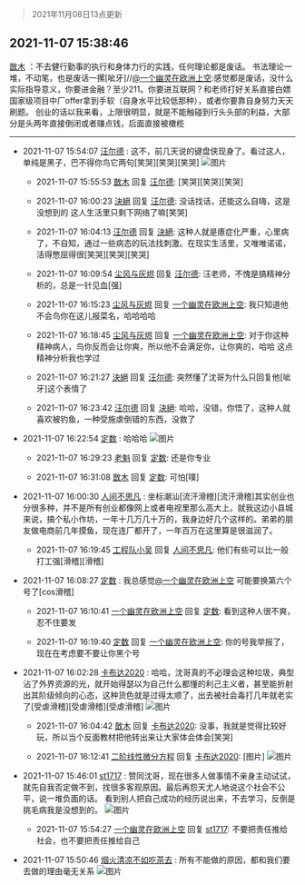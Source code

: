 > 2021年11月08日13点更新
<link rel="stylesheet" href="https://cdn.jsdelivr.net/gh/taotie6/sampleJSON@main/css/photo_show.css">
<meta name="referrer" content="no-referrer" />


 ## 2021-11-07 15:38:46 

 [㪚木](https://www.coolapk.com/feed/31290878?shareKey=YTQwNjFlNTA0MjI5NjE4Nzg3YjI~) ：不去健行勤事的执行和身体力行的实践，任何理论都是废话。
书法理论一堆，不动笔，也是废话一摞[呲牙]//<a class="feed-link-uname" href="/u/一个幽灵在欧洲上空">@一个幽灵在欧洲上空</a>:感觉都是废话，没什么实际指导意义，你要进金融？至少211。你要进互联网？和老师打好关系直接白嫖国家级项目中厂offer拿到手软（自身水平比较低那种）<!--break-->，或者你要靠自身努力天天刷题。
创业的话以我来看，上限很明显，就是不能触碰到行头头部的利益，大部分是头两年直接倒闭或者赚点钱，后面直接被橄榄 

<div class="album">
</div>

 ------- 

- 2021-11-07 15:54:07 [汪尔德](uid=1595236) : 这不，前几天说的键盘侠现身了。看过这人，单纯是黑子，巴不得你鸟它两句[笑哭][笑哭][笑哭] ![图片](https://image.coolapk.com/feed/2021/1107/15/1595236_664816e8_1646_1353@1160x1290.jpeg)

    - 2021-11-07 15:55:53 [㪚木](uid=1081091) 回复 [汪尔德](uid=1595236): [笑哭][笑哭][笑哭] 

    - 2021-11-07 16:00:23 [決絕](uid=2288436) 回复 [汪尔德](uid=1595236): 没话找话，还能这么自嗨，这是没想到的
这人生活里只剩下网络了嘛[笑哭] 

    - 2021-11-07 16:04:13 [汪尔德](uid=1595236) 回复 [決絕](uid=2288436): 这种人就是癔症化严重，心里病了，不自知，通过一些病态的玩法找刺激。在现实生活里，又唯唯诺诺，活得憋屈得很[笑哭][笑哭][笑哭] 

    - 2021-11-07 16:09:54 [尘风与灰烬](uid=15331663) 回复 [汪尔德](uid=1595236): 汪老师，不愧是搞精神分析的，总是一针见血[强] 

    - 2021-11-07 16:15:23 [尘风与灰烬](uid=15331663) 回复 [一个幽灵在欧洲上空](uid=11207963): 我只知道他不会鸟你在这儿报菜名，哈哈哈哈 

    - 2021-11-07 16:18:45 [尘风与灰烬](uid=15331663) 回复 [一个幽灵在欧洲上空](uid=11207963): 对于你这种精神病人，鸟你反而会让你爽，所以他不会满足你，让你爽的，哈哈 这点精神分析我也学过 

    - 2021-11-07 16:21:27 [決絕](uid=2288436) 回复 [汪尔德](uid=1595236): 突然懂了沈哥为什么只回复他[呲牙]这个表情了 

    - 2021-11-07 16:23:42 [汪尔德](uid=1595236) 回复 [決絕](uid=2288436): 哈哈，没错，你悟了，这种人就喜欢被钓鱼，一种受施虐倒错的东西，没救了 

- 2021-11-07 16:22:54 [定数](uid=5774495) : 哈哈哈 ![图片](https://image.coolapk.com/feed/2021/1107/16/5774495_55b384d9_3373_4155@1440x3120.jpeg)

    - 2021-11-07 16:29:23 [老魁](uid=1703096) 回复 [定数](uid=5774495): 还是你专业 

    - 2021-11-07 16:31:08 [㪚木](uid=1081091) 回复 [定数](uid=5774495): 可怕[噗] 

- 2021-11-07 16:00:30 [人间不思凡](uid=2080265) : 坐标潮汕[流汗滑稽][流汗滑稽]其实创业也分很多种，并不是所有创业都像网上或者电视里那么高大上。就我这边小县城来说，搞个私小作坊，一年十几万几十万的，我身边好几个这样的。弟弟的朋友做电商前几年摸鱼，现在连厂都开了，一年百万在这里算是很滋润了。 

    - 2021-11-07 16:19:45 [工程队小吴](uid=970294) 回复 [人间不思凡](uid=2080265): 他们有些可以比一般打工强[滑稽][滑稽] 

- 2021-11-07 16:08:27 [定数](uid=5774495) : 我总感觉<a class="feed-link-uname" href="/u/一个幽灵在欧洲上空">@一个幽灵在欧洲上空</a> 可能要换第六个号了[cos滑稽] 

    - 2021-11-07 16:10:41 [一个幽灵在欧洲上空](uid=11207963) 回复 [定数](uid=5774495): 看到这种人很不爽，忍不住要发 

    - 2021-11-07 16:19:40 [定数](uid=5774495) 回复 [一个幽灵在欧洲上空](uid=11207963): 你的号我举报了，现在在考虑要不要让你黑个号 

- 2021-11-07 16:02:28 [卡布达2020](uid=696546) : 哈哈，沈哥真的不必理会这种垃圾，典型沾了外界资源的光，就开始得瑟以为自己什么都懂的利己主义者，甚至能折射出其阶级倾向的心态，这种货色就是过得太顺了，出去被社会毒打几年就老实了[受虐滑稽][受虐滑稽][受虐滑稽] ![图片](https://image.coolapk.com/feed/2021/1107/16/696546_61beeb56_2147_5651@1080x1033.jpeg)

    - 2021-11-07 16:04:42 [㪚木](uid=1081091) 回复 [卡布达2020](uid=696546): 没事，我就是觉得比较好玩，所以当个反面教材把他转出来让大家体会体会[笑哭] 

    - 2021-11-07 16:12:41 [二阶线性微分方程](uid=3594406) 回复 [卡布达2020](uid=696546): [图片] ![图片](https://image.coolapk.com/feed/2021/1107/16/3594406_d0467735_2759_5359@1080x1852.jpeg)

- 2021-11-07 15:46:01 [st1717](uid=1303467) : 赞同沈哥，现在很多人做事情不亲身主动试试，就先自我否定做不到，找很多客观原因。最后再怨天尤人地说这个社会不公平，说一堆负面的话。
看到别人把自己成功的经历说出来，不去学习，反倒是挑毛病我是没想到的。 ![图片](https://image.coolapk.com/feed/2021/1028/20/1303467_7d996a69_4345_9123@662x547.jpeg)

    - 2021-11-07 15:54:27 [一个幽灵在欧洲上空](uid=11207963) 回复 [st1717](uid=1303467): 不要把责任推给社会，也不要把责任推给自己 

- 2021-11-07 15:50:46 [烟火清凉不如吃茶去](uid=4279524) : 所有不能做的原因，都和我们要去做的理由毫无关系 ![图片](https://image.coolapk.com/feed/2021/1107/15/4279524_aa5c11ae_1444_2369@600x659.jpeg)

